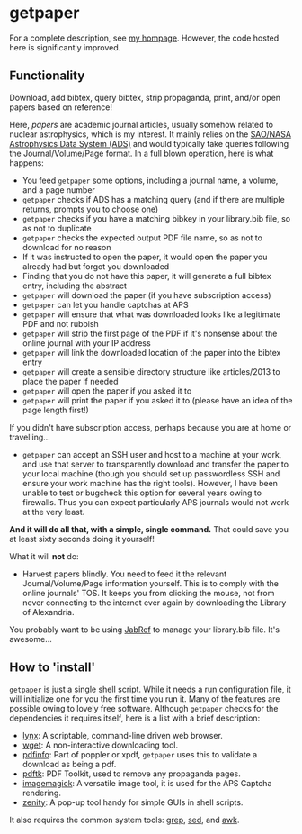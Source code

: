 # getpaper
For a complete description, see [my hompage](http://goatface.org/hack/getpaper.html).  However, the code hosted here is significantly improved.

## Functionality

Download, add bibtex, query bibtex, strip propaganda, print, and/or open papers based on reference!

Here, _papers_ are academic journal articles, usually somehow related to nuclear astrophysics, which is my interest.  It mainly relies on the [SAO/NASA Astrophysics Data System (ADS)](http://adsabs.harvard.edu/) and would typically take queries following the Journal/Volume/Page format.  In a full blown operation, here is what happens: 
* You feed `getpaper` some options, including a journal name, a volume, and a page number
* `getpaper` checks if ADS has a matching query (and if there are multiple returns, prompts you to choose one)
* `getpaper` checks if you have a matching bibkey in your library.bib file, so as not to duplicate
* `getpaper` checks the expected output PDF file name, so as not to download for no reason
* If it was instructed to open the paper, it would open the paper you already had but forgot you downloaded
* Finding that you do not have this paper, it will generate a full bibtex entry, including the abstract
* `getpaper` will download the paper (if you have subscription access)
* `getpaper` can let you handle captchas at APS
* `getpaper` will ensure that what was downloaded looks like a legitimate PDF and not rubbish
* `getpaper` will strip the first page of the PDF if it's nonsense about the online journal with your IP address
* `getpaper` will link the downloaded location of the paper into the bibtex entry
* `getpaper` will create a sensible directory structure like articles/2013 to place the paper if needed
* `getpaper` will open the paper if you asked it to
* `getpaper` will print the paper if you asked it to (please have an idea of the page length first!)

If you didn't have subscription access, perhaps because you are at home or travelling...
* `getpaper` can accept an SSH user and host to a machine at your work, and use that server to transparently download and transfer the paper to your local machine (though you should set up passwordless SSH and ensure your work machine has the right tools).  However, I have been unable to test or bugcheck this option for several years owing to firewalls.  Thus you can expect particularly APS journals would not work at the very least.

**And it will do all that, with a simple, single command.**  That could save you at least sixty seconds doing it yourself!

What it will **not** do:
* Harvest papers blindly.  You need to feed it the relevant Journal/Volume/Page information yourself.  This is to comply with the online journals' TOS.  It keeps you from clicking the mouse, not from never connecting to the internet ever again by downloading the Library of Alexandria.

You probably want to be using [JabRef](http://jabref.sourceforge.net/) to manage your library.bib file.  It's awesome...

## How to 'install'

`getpaper` is just a single shell script.  While it needs a run configuration file, it will initialize one for you the first time you run it.  Many of the features are possible owing to lovely free software.  Although `getpaper` checks for the dependencies it requires itself, here is a list with a brief description:

* [lynx](https://lynx.browser.org/): A scriptable, command-line driven web browser.
* [wget](http://www.gnu.org/software/wget/): A non-interactive downloading tool.
* [pdfinfo](https://poppler.freedesktop.org/): Part of poppler or xpdf, `getpaper` uses this to validate a download as being a pdf.
* [pdftk](https://www.pdflabs.com/tools/pdftk-the-pdf-toolkit/): PDF Toolkit, used to remove any propaganda pages.
* [imagemagick](https://www.imagemagick.org): A versatile image tool, it is used for the APS Captcha rendering.
* [zenity](https://help.gnome.org/users/zenity/stable/): A pop-up tool handy for simple GUIs in shell scripts.

It also requires the common system tools: [grep](https://www.gnu.org/software/grep/), [sed](https://www.gnu.org/software/grep/), and [awk](https://www.gnu.org/software/gawk/).
